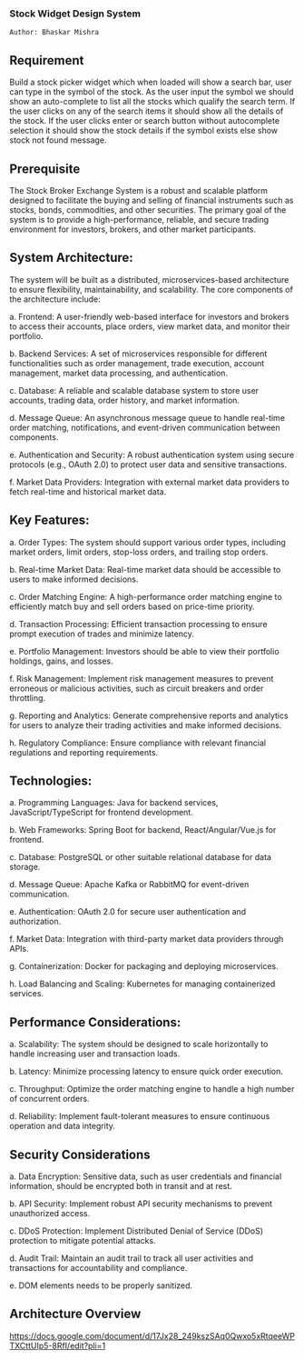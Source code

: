 ### Stock Widget Design System
	Author: Bhaskar Mishra

## Requirement 

Build a stock picker widget which when loaded will show a search bar, user can type in the symbol of  the stock. As the user input the symbol we should show an auto-complete to list all the stocks which  qualify the search term. If the user clicks on any of the search items it should show all the details of the  stock. If the user clicks enter or search button without autocomplete selection it should show the stock  details if the symbol exists else show stock not found message.

## Prerequisite
The Stock Broker Exchange System is a robust and scalable platform designed to facilitate the buying and selling of financial instruments such as stocks, bonds, commodities, and other securities. The primary goal of the system is to provide a high-performance, reliable, and secure trading environment for investors, brokers, and other market participants.

## System Architecture:

The system will be built as a distributed, microservices-based architecture to ensure flexibility, maintainability, and scalability. The core components of the architecture include:

a. Frontend: A user-friendly web-based interface for investors and brokers to access their accounts, place orders, view market data, and monitor their portfolio.

b. Backend Services: A set of microservices responsible for different functionalities such as order management, trade execution, account management, market data processing, and authentication.

c. Database: A reliable and scalable database system to store user accounts, trading data, order history, and market information.

d. Message Queue: An asynchronous message queue to handle real-time order matching, notifications, and event-driven communication between components.

e. Authentication and Security: A robust authentication system using secure protocols (e.g., OAuth 2.0) to protect user data and sensitive transactions.

f. Market Data Providers: Integration with external market data providers to fetch real-time and historical market data.

## Key Features:


a. Order Types: The system should support various order types, including market orders, limit orders, stop-loss orders, and trailing stop orders.

b. Real-time Market Data: Real-time market data should be accessible to users to make informed decisions.

c. Order Matching Engine: A high-performance order matching engine to efficiently match buy and sell orders based on price-time priority.

d. Transaction Processing: Efficient transaction processing to ensure prompt execution of trades and minimize latency.

e. Portfolio Management: Investors should be able to view their portfolio holdings, gains, and losses.

f. Risk Management: Implement risk management measures to prevent erroneous or malicious activities, such as circuit breakers and order throttling.

g. Reporting and Analytics: Generate comprehensive reports and analytics for users to analyze their trading activities and make informed decisions.

h. Regulatory Compliance: Ensure compliance with relevant financial regulations and reporting requirements.

## Technologies:


a. Programming Languages: Java for backend services, JavaScript/TypeScript for frontend development.

b. Web Frameworks: Spring Boot for backend, React/Angular/Vue.js for frontend.

c. Database: PostgreSQL or other suitable relational database for data storage.

d. Message Queue: Apache Kafka or RabbitMQ for event-driven communication.

e. Authentication: OAuth 2.0 for secure user authentication and authorization.

f. Market Data: Integration with third-party market data providers through APIs.

g. Containerization: Docker for packaging and deploying microservices.

h. Load Balancing and Scaling: Kubernetes for managing containerized services.


## Performance Considerations:


a. Scalability: The system should be designed to scale horizontally to handle increasing user and transaction loads.

b. Latency: Minimize processing latency to ensure quick order execution.

c. Throughput: Optimize the order matching engine to handle a high number of concurrent orders.

d. Reliability: Implement fault-tolerant measures to ensure continuous operation and data integrity.

## Security Considerations

a. Data Encryption: Sensitive data, such as user credentials and financial information, should be encrypted both in transit and at rest.

b. API Security: Implement robust API security mechanisms to prevent unauthorized access.

c. DDoS Protection: Implement Distributed Denial of Service (DDoS) protection to mitigate potential attacks.

d. Audit Trail: Maintain an audit trail to track all user activities and transactions for accountability and compliance.

e. DOM elements needs to be properly sanitized.

## Architecture Overview

https://docs.google.com/document/d/17Jx28_249kszSAq0Qwxo5xRtqeeWPTXCttUIp5-8RfI/edit?pli=1